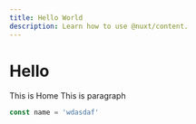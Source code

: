 ```yaml
---
title: Hello World
description: Learn how to use @nuxt/content.
---
```

# Hello
This is <nuxt-link to="/">Home</nuxt-link>
This is paragraph

```js
const name = 'wdasdaf'
```